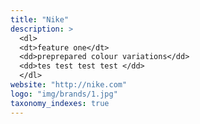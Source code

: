 ```yaml
---
title: "Nike"
description: >
  <dl>
  <dt>feature one</dt>
  <dd>preprepared colour variations</dd>
  <dd>tes test test test </dd>
  </dl>
website: "http://nike.com"
logo: "img/brands/1.jpg"
taxonomy_indexes: true
---
```

